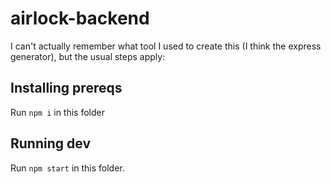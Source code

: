 # airlock-backend

I can't actually remember what tool I used to create this (I think the express generator), but the usual steps apply:

## Installing prereqs

Run `npm i` in this folder

## Running dev

Run `npm start` in this folder.
